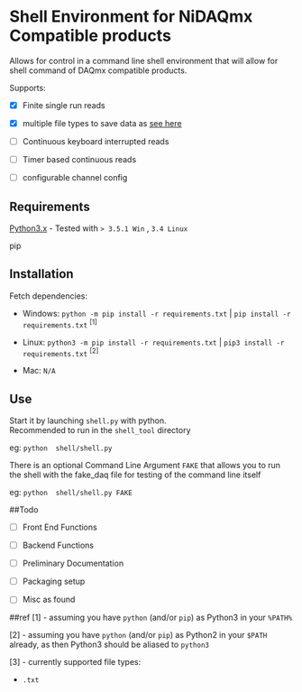 # Shell Environment for NiDAQmx Compatible products

Allows for control in a command line
shell environment that will allow for shell
command of DAQmx compatible products. 

Supports:
 - [x] Finite single run reads
 - [x] multiple file types to save data as [see here](#ref)
 - [ ] Continuous keyboard interrupted reads
 - [ ] Timer based continuous reads
 - [ ] configurable channel config
 
 
## Requirements

[Python3.x][py] - Tested with `> 3.5.1 Win` , `3.4 Linux`

pip

## Installation

[//]: # "Setup virtualenv stuff here if needed" 

Fetch dependencies: 

- Windows: `python -m pip install -r requirements.txt` | `pip install -r requirements.txt` <sup>[1]</sup>

- Linux: `python3 -m pip install -r requirements.txt` | `pip3 install -r requirements.txt` <sup>[2]</sup>

- Mac: `N/A`

[//]: # "setup.py stuff here" 

[//]: # "starting with either bat or sh scripts" 

## Use 
Start it by launching `shell.py` with python.  
Recommended to run in the `shell_tool` directory

eg: `python  shell/shell.py` 

There is an optional Command Line Argument `FAKE` 
that allows you to run the shell with the 
fake_daq file for testing of the command line itself

eg: `python  shell/shell.py FAKE` 

##Todo 
- [ ] Front End Functions
- [ ] Backend Functions
- [ ] Preliminary Documentation
- [ ] Packaging setup 


- [ ] Misc as found

##ref
[1] - assuming you have `python` (and/or `pip`) as Python3 in your `%PATH%`

[2] - assuming you have `python` (and/or `pip`) as Python2 in your `$PATH` already,
as then Python3 should be aliased to `python3`

[3] - currently supported file types:
- `.txt`

[//]: # '- `.mat`'
[//]: # '- `.csv`'


[//]: # "links"
[py]:https://www.python.org/ "Python main page" 
